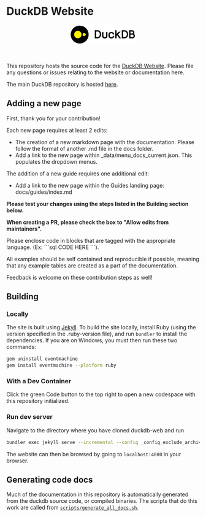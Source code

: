 # DuckDB Website

<div align="center">
  <img src="./images/duckdb_logo_dl.svg" height="50">
</div>
<p>&nbsp;</p>

This repository hosts the source code for the [DuckDB Website](https://www.duckdb.org). Please file any  questions or issues relating to the website or documentation here.

The main DuckDB repository is hosted [here](https://github.com/duckdb/duckdb).

## Adding a new page

First, thank you for your contribution!

Each new page requires at least 2 edits:
* The creation of a new markdown page with the documentation. Please follow the format of another .md file in the docs folder.
* Add a link to the new page within _data/menu_docs_current.json. This populates the dropdown menus.

The addition of a new guide requires one additional edit:
* Add a link to the new page within the Guides landing page: docs/guides/index.md

**Please test your changes using the steps listed in the Building section below.**

**When creating a PR, please check the box to "Allow edits from maintainers".**

Please enclose code in blocks that are tagged with the appropriate language. (Ex: \`\`\`sql CODE HERE \`\`\`). 

All examples should be self contained and reproducible if possible, meaning that any example tables are created as a part of the documentation.

Feedback is welcome on these contribution steps as well!

## Building

### Locally

The site is built using [Jekyll](https://jekyllrb.com/). To build the site locally, install Ruby (using the version specified in the .ruby-version file), and run `bundler` to install the dependencies. If you are on Windows, you must then run these two commands:

```sh
gem uninstall eventmachine
gem install eventmachine --platform ruby
```

### With a Dev Container

Click the green Code button to the top right to open a new codespace with this repository initialized.

### Run dev server

Navigate to the directory where you have cloned duckdb-web and run

```sh
bundler exec jekyll serve --incremental --config _config_exclude_archive.yml --livereload
```

The website can then be browsed by going to `localhost:4000` in your browser.

## Generating code docs

Much of the documentation in this repository is automatically generated from the duckdb source code, or compiled binaries. The scripts that do this work are called from [`scripts/generate_all_docs.sh`](scripts/generate_all_docs.sh).
